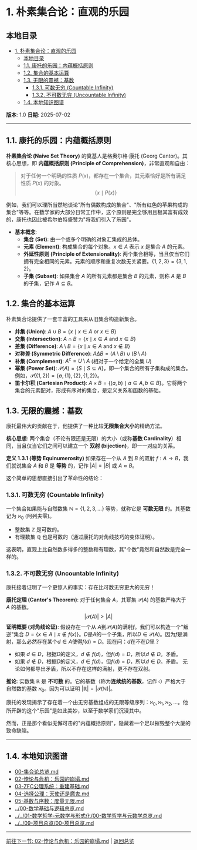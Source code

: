 # 1. 朴素集合论：直观的乐园

## 本地目录

- [1. 朴素集合论：直观的乐园](#1-朴素集合论直观的乐园)
  - [本地目录](#本地目录)
  - [1.1. 康托的乐园：内蕴概括原则](#11-康托的乐园内蕴概括原则)
  - [1.2. 集合的基本运算](#12-集合的基本运算)
  - [1.3. 无限的震撼：基数](#13-无限的震撼基数)
    - [1.3.1. 可数无穷 (Countable Infinity)](#131-可数无穷-countable-infinity)
    - [1.3.2. 不可数无穷 (Uncountable Infinity)](#132-不可数无穷-uncountable-infinity)
  - [1.4. 本地知识图谱](#14-本地知识图谱)

**版本**: 1.0
**日期**: 2025-07-02

---

## 1.1. 康托的乐园：内蕴概括原则

**朴素集合论 (Naive Set Theory)** 的奠基人是格奥尔格·康托 (Georg Cantor)。其核心思想，即 **内蕴概括原则 (Principle of Comprehension)**，非常直观和自由：
> 对于任何一个明确的性质 $P(x)$，都存在一个集合，其元素恰好是所有满足性质 $P(x)$ 的对象。
> $$ \{x \mid P(x)\} $$

例如，我们可以理所当然地谈论"所有偶数构成的集合"、"所有红色的苹果构成的集合"等等。在数学家的大部分日常工作中，这个原则是完全够用且极其富有成效的，康托也因此被希尔伯特盛赞为"将我们引入了乐园"。

- **基本概念**:
  - **集合 (Set)**: 由一个或多个明确的对象汇集成的总体。
  - **元素 (Element)**: 构成集合的每个对象。$x \in A$ 表示 $x$ 是集合 $A$ 的元素。
  - **外延性原则 (Principle of Extensionality)**: 两个集合相等，当且仅当它们拥有完全相同的元素。元素的顺序和重复次数无关紧要。$\{1,2,3\} = \{3,1,2\}$。
  - **子集 (Subset)**: 如果集合 $A$ 的所有元素都是集合 $B$ 的元素，则称 $A$ 是 $B$ 的子集，记作 $A \subseteq B$。

## 1.2. 集合的基本运算

朴素集合论提供了一套丰富的工具来从旧集合构造新集合。

- **并集 (Union)**: $A \cup B = \{x \mid x \in A \text{ or } x \in B\}$
- **交集 (Intersection)**: $A \cap B = \{x \mid x \in A \text{ and } x \in B\}$
- **差集 (Difference)**: $A \setminus B = \{x \mid x \in A \text{ and } x \notin B\}$
- **对称差 (Symmetric Difference)**: $A \Delta B = (A \setminus B) \cup (B \setminus A)$
- **补集 (Complement)**: $A^c = U \setminus A$ (相对于一个给定的全集 $U$)
- **幂集 (Power Set)**: $\mathcal{P}(A) = \{S \mid S \subseteq A\}$，即一个集合的所有子集构成的集合。例如，$\mathcal{P}(\{1,2\}) = \{\emptyset, \{1\}, \{2\}, \{1,2\}\}$。
- **笛卡尔积 (Cartesian Product)**: $A \times B = \{(a, b) \mid a \in A, b \in B\}$。它将两个集合的元素配对，形成有序对的集合，是定义关系和函数的基础。

## 1.3. 无限的震撼：基数

康托最伟大的贡献在于，他提供了一种比较**无限集合大小**的精确方法。

**核心思想**: 两个集合（不论有限还是无限）的大小（或称**基数 Cardinality**）相同，当且仅当它们之间可以建立一个 **双射 (bijection)**，即一一对应的关系。

**定义 1.3.1 (等势 Equinumerosity)**
如果存在一个从 $A$ 到 $B$ 的双射 $f: A \to B$，我们就说集合 $A$ 和 $B$ 是 **等势** 的，记作 $|A|=|B|$ 或 $A \approx B$。

这个简单的思想直接引出了革命性的结论：

### 1.3.1. 可数无穷 (Countable Infinity)

一个集合如果能与自然数集 $\mathbb{N}=\{1, 2, 3, ...\}$ 等势，就称它是 **可数无限** 的。其基数记为 $\aleph_0$ (阿列夫零)。

- 整数集 $\mathbb{Z}$ 是可数的。
- 有理数集 $\mathbb{Q}$ 也是可数的（通过康托的对角线技巧的变体证明）。

这表明，直观上比自然数多得多的整数和有理数，其"个数"竟然和自然数是完全一样的。

### 1.3.2. 不可数无穷 (Uncountable Infinity)

康托接着证明了一个更惊人的事实：存在比可数无穷更大的无穷！

**康托定理 (Cantor's Theorem)**: 对于任何集合 $A$，其幂集 $\mathcal{P}(A)$ 的基数严格大于 $A$ 的基数。
$$ |\mathcal{P}(A)| > |A| $$
**证明概要 (对角线论证)**:
假设存在一个从 $A$到$\mathcal{P}(A)$的满射$f$。我们可以构造一个"叛逆"集合 $D = \{x \in A \mid x \notin f(x)\}$。$D$是$A$的一个子集，所以$D \in \mathcal{P}(A)$。因为$f$是满射，那么必然存在某个$d \in A$使得$f(d) = D$。现在问：$d$在不在$D$里？

- 如果 $d \in D$，根据$D$的定义，$d \notin f(d)$，但$f(d)=D$，所以$d \notin D$。矛盾。
- 如果 $d \notin D$，根据$D$的定义，$d \in f(d)$，但$f(d)=D$，所以$d \in D$。矛盾。
无论如何都导出矛盾，所以不存在这样的满射，更不存在双射。

**推论**: 实数集 $\mathbb{R}$ 是 **不可数** 的。它的基数（称为**连续统的基数**，记作 $\mathfrak{c}$）严格大于自然数的基数 $\aleph_0$。因为可以证明 $|\mathbb{R}| = |\mathcal{P}(\mathbb{N})|$。

康托的发现揭示了存在着一个由无穷基数组成的无限等级序列：$\aleph_0, \aleph_1, \aleph_2, ...$。他所开辟的这个"乐园"是如此美妙，以至于数学家们沉浸其中。

然而，正是那个看似无懈可击的"内蕴概括原则"，隐藏着一个足以摧毁整个大厦的致命缺陷。

---

## 1.4. 本地知识图谱

- [00-集合论总览.md](./00-集合论总览.md)
- [02-悖论与危机：乐园的崩塌.md](./02-悖论与危机：乐园的崩塌.md)
- [03-ZFC公理系统：重建基础.md](./03-ZFC公理系统：重建基础.md)
- [04-选择公理：天使还是魔鬼.md](./04-选择公理：天使还是魔鬼.md)
- [05-基数与序数：度量无限.md](./05-基数与序数：度量无限.md)
- [../00-数学基础与逻辑总览.md](../00-数学基础与逻辑总览.md)
- [../../01-数学哲学-元数学与形式化/00-数学哲学与元数学总览.md](../../01-数学哲学-元数学与形式化/00-数学哲学与元数学总览.md)
- [../../09-项目总览/00-项目总览.md](../../09-项目总览/00-项目总览.md)

---

[前往下一节: 02-悖论与危机：乐园的崩塌.md](./02-悖论与危机：乐园的崩塌.md) | [返回总览](./00-集合论总览.md)
